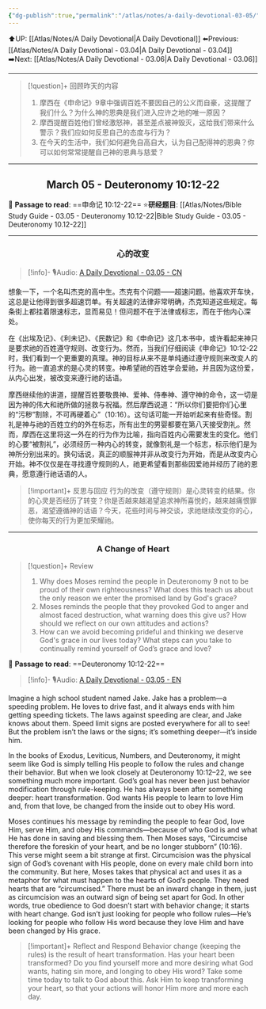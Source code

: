 ```yaml
---
{"dg-publish":true,"permalink":"/atlas/notes/a-daily-devotional-03-05/"}
---
```


 ⬆️UP: [[Atlas/Notes/A Daily Devotional\|A Daily Devotional]]
⬅️Previous: [[Atlas/Notes/A Daily Devotional - 03.04\|A Daily Devotional - 03.04]]
➡️Next: [[Atlas/Notes/A Daily Devotional - 03.06\|A Daily Devotional - 03.06]]

---

> [!question]+ 回顾昨天的内容
> 1. ⁠摩西在《申命记》9章中强调百姓不要因自己的公义而自豪，这提醒了我们什么？为什么神的恩典是我们进入应许之地的唯一原因？
> 2. ⁠摩西提醒百姓他们曾经激怒神，甚至差点被神毁灭，这给我们带来什么警示？我们应如何反思自己的态度与行为？
> 3. ⁠在今天的生活中，我们如何避免自高自大，认为自己配得神的恩典？你可以如何常常提醒自己神的恩典与慈爱？


---
## <center>March 05 - Deuteronomy 10:12-22</center>

📖 **Passage to read**: ==申命记 10:12-22==
⭐**研经题目**: [[Atlas/Notes/Bible Study Guide - 03.05 - Deuteronomy 10.12-22\|Bible Study Guide - 03.05 - Deuteronomy 10.12-22]]

---
### <center>心的改变</center>

> [!info]- 🎙️Audio: [A Daily Devotional - 03.05 - CN]()

想象一下，一个名叫杰克的高中生。杰克有个问题——超速问题。他喜欢开车快，这总是让他得到很多超速罚单。有关超速的法律非常明确，杰克知道这些规定。每条街上都挂着限速标志，显而易见！但问题不在于法律或标志，而在于他内心深处。

在《出埃及记》、《利未记》、《民数记》和《申命记》这几本书中，或许看起来神只是要求祂的百姓遵守规则、改变行为。然而，当我们仔细阅读《申命记》10:12-22时，我们看到一个更重要的真理。神的目标从来不是单纯通过遵守规则来改变人的行为。祂一直追求的是心灵的转变。神希望祂的百姓学会爱祂，并且因为这份爱，从内心出发，被改变来遵行祂的话语。

摩西继续他的讲道，提醒百姓要敬畏神、爱神、侍奉神、遵守神的命令，这一切是因为神的伟大和祂所做的拯救与祝福。然后摩西说道：“所以你们要把你们心里的“污秽”割除，不可再硬着心”（10:16）。这句话可能一开始听起来有些奇怪。割礼是神与祂的百姓立约的外在标志，所有出生的男婴都要在第八天接受割礼。然而，摩西在这里将这一外在的行为作为比喻，指向百姓内心需要发生的变化。他们的心要“被割礼”，必须经历一种内心的转变，就像割礼是一个标志，标示他们是为神所分别出来的。换句话说，真正的顺服神并非从改变行为开始，而是从改变内心开始。神不仅仅是在寻找遵守规则的人，祂更希望看到那些因爱祂并经历了祂的恩典，愿意遵行祂话语的人。

> [!important]+ 反思与回应
行为的改变（遵守规则）是心灵转变的结果。你的心灵是否经历了转变？你是否越来越渴望追求神所喜悦的，越来越痛恨罪恶，渴望遵循神的话语？今天，花些时间与神交谈，求祂继续改变你的心，使你每天的行为更加荣耀祂。



---
### <center>A Change of Heart</center>

> [!question]+ Review
> 1. ⁠Why does Moses remind the people in Deuteronomy 9 not to be proud of their own righteousness? What does this teach us about the only reason we enter the promised land by God's grace?
> 2. ⁠Moses reminds the people that they provoked God to anger and almost faced destruction, what warning does this give us? How should we reflect on our own attitudes and actions?
> 3. ⁠How can we avoid becoming prideful and thinking we deserve God's grace in our lives today? What steps can you take to continually remind yourself of God’s grace and love?

📖 **Passage to read**: ==Deuteronomy 10:12-22==

> [!info]- 🎙️Audio: [A Daily Devotional - 03.05 - EN]()  

Imagine a high school student named Jake. Jake has a problem—a speeding problem. He loves to drive fast, and it always ends with him getting speeding tickets. The laws against speeding are clear, and Jake knows about them. Speed limit signs are posted everywhere for all to see! But the problem isn’t the laws or the signs; it’s something deeper—it’s inside him.

In the books of Exodus, Leviticus, Numbers, and Deuteronomy, it might seem like God is simply telling His people to follow the rules and change their behavior. But when we look closely at Deuteronomy 10:12–22, we see something much more important. God’s goal has never been just behavior modification through rule-keeping. He has always been after something deeper: heart transformation. God wants His people to learn to love Him and, from that love, be changed from the inside out to obey His word.

Moses continues his message by reminding the people to fear God, love Him, serve Him, and obey His commands—because of who God is and what He has done in saving and blessing them. Then Moses says, “Circumcise therefore the foreskin of your heart, and be no longer stubborn” (10:16). This verse might seem a bit strange at first. Circumcision was the physical sign of God’s covenant with His people, done on every male child born into the community. But here, Moses takes that physical act and uses it as a metaphor for what must happen to the hearts of God’s people. They need hearts that are “circumcised.” There must be an inward change in them, just as circumcision was an outward sign of being set apart for God. In other words, true obedience to God doesn’t start with behavior change; it starts with heart change. God isn’t just looking for people who follow rules—He’s looking for people who follow His word because they love Him and have been changed by His grace. 

> [!important]+ Reflect and Respond
Behavior change (keeping the rules) is the result of heart transformation. Has your heart been transformed? Do you find yourself more and more desiring what God wants, hating sin more, and longing to obey His word? Take some time today to talk to God about this. Ask Him to keep transforming your heart, so that your actions will honor Him more and more each day.




























